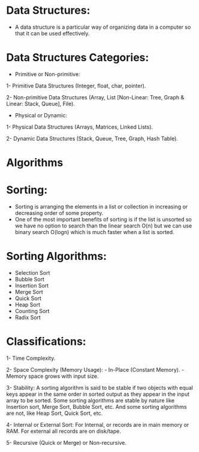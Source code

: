 # Data Structures:
- A data structure is a particular way of organizing data in a computer so that it can be used effectively.

# Data Structures Categories:

- Primitive or Non-primitive:

 1- Primitive Data Structures (Integer, float, char, pointer).
 
 2- Non-primitive Data Structures (Array, List [Non-Linear: Tree, Graph & Linear: Stack, Queue], File).

- Physical or Dynamic:

 1- Physical Data Structures (Arrays, Matrices, Linked Lists).
 
 2- Dynamic Data Structures (Stack, Queue, Tree, Graph, Hash Table).

# Algorithms

# Sorting:
 - Sorting is arranging the elements in a list or collection in increasing or decreasing order of some property.
 - One of the most important benefits of sorting is if the list is unsorted so we have no option to search than the linear search O(n) but we can use binary search O(logn) which is much faster when a list is sorted.
 
 # Sorting Algorithms:
  - Selection Sort
  - Bubble Sort
  - Insertion Sort
  - Merge Sort
  - Quick Sort
  - Heap Sort
  - Counting Sort
  - Radix Sort
  
  # Classifications: 
  
   1- Time Complexity.
   
   2- Space Complexity (Memory Usage):
    - In-Place (Constant Memory).
    - Memory space grows with input size.
    
   3- Stability: A sorting algorithm is said to be stable if two objects with equal keys appear in the same order in sorted output as they appear in the input array to be sorted. Some sorting algorithms are stable by nature like Insertion sort, Merge Sort, Bubble Sort, etc. And some sorting algorithms are not, like Heap Sort, Quick Sort, etc.
   
   4- Internal or External Sort: For Internal, or records are in main memory or RAM. For external all records are on disk/tape.
   
   5- Recursive (Quick or Merge) or Non-recursive.
   
    
    
